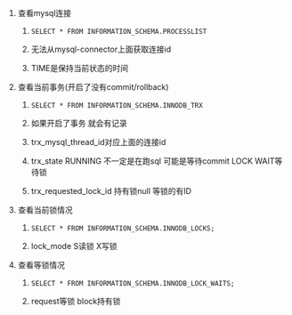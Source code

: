 1. 查看mysql连接

   1. ```mysql
      SELECT * FROM INFORMATION_SCHEMA.PROCESSLIST
      ```

   2. 无法从mysql-connector上面获取连接id

   3. TIME是保持当前状态的时间

2. 查看当前事务(开启了没有commit/rollback)

   1. ```mysql
      SELECT * FROM INFORMATION_SCHEMA.INNODB_TRX
      ```

   2. 如果开启了事务 就会有记录

   3. trx_mysql_thread_id对应上面的连接id

   4. trx_state RUNNING 不一定是在跑sql 可能是等待commit LOCK WAIT等待锁 

   5. trx_requested_lock_id 持有锁null 等锁的有ID

3. 查看当前锁情况

   1. ```mysql
      SELECT * FROM INFORMATION_SCHEMA.INNODB_LOCKS;
      ```

   2. lock_mode S读锁 X写锁

4. 查看等锁情况

   1. ```mysql
      SELECT * FROM INFORMATION_SCHEMA.INNODB_LOCK_WAITS;
      ```

   2. request等锁 block持有锁
